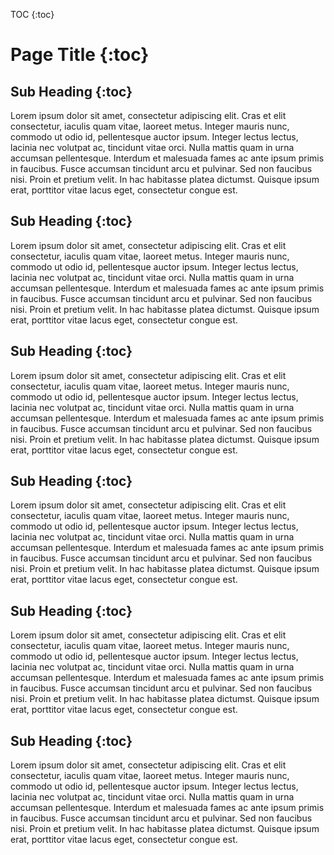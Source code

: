 TOC {:toc}
 
# Page Title {:toc}

## Sub Heading {:toc}

Lorem ipsum dolor sit amet, consectetur adipiscing elit. Cras et elit consectetur, iaculis quam vitae, laoreet metus. Integer mauris nunc, commodo ut odio id, pellentesque auctor ipsum. Integer lectus lectus, lacinia nec volutpat ac, tincidunt vitae orci. Nulla mattis quam in urna accumsan pellentesque. Interdum et malesuada fames ac ante ipsum primis in faucibus. Fusce accumsan tincidunt arcu et pulvinar. Sed non faucibus nisi. Proin et pretium velit. In hac habitasse platea dictumst. Quisque ipsum erat, porttitor vitae lacus eget, consectetur congue est.


## Sub Heading {:toc}

Lorem ipsum dolor sit amet, consectetur adipiscing elit. Cras et elit consectetur, iaculis quam vitae, laoreet metus. Integer mauris nunc, commodo ut odio id, pellentesque auctor ipsum. Integer lectus lectus, lacinia nec volutpat ac, tincidunt vitae orci. Nulla mattis quam in urna accumsan pellentesque. Interdum et malesuada fames ac ante ipsum primis in faucibus. Fusce accumsan tincidunt arcu et pulvinar. Sed non faucibus nisi. Proin et pretium velit. In hac habitasse platea dictumst. Quisque ipsum erat, porttitor vitae lacus eget, consectetur congue est.

## Sub Heading {:toc}

Lorem ipsum dolor sit amet, consectetur adipiscing elit. Cras et elit consectetur, iaculis quam vitae, laoreet metus. Integer mauris nunc, commodo ut odio id, pellentesque auctor ipsum. Integer lectus lectus, lacinia nec volutpat ac, tincidunt vitae orci. Nulla mattis quam in urna accumsan pellentesque. Interdum et malesuada fames ac ante ipsum primis in faucibus. Fusce accumsan tincidunt arcu et pulvinar. Sed non faucibus nisi. Proin et pretium velit. In hac habitasse platea dictumst. Quisque ipsum erat, porttitor vitae lacus eget, consectetur congue est.


## Sub Heading {:toc}

Lorem ipsum dolor sit amet, consectetur adipiscing elit. Cras et elit consectetur, iaculis quam vitae, laoreet metus. Integer mauris nunc, commodo ut odio id, pellentesque auctor ipsum. Integer lectus lectus, lacinia nec volutpat ac, tincidunt vitae orci. Nulla mattis quam in urna accumsan pellentesque. Interdum et malesuada fames ac ante ipsum primis in faucibus. Fusce accumsan tincidunt arcu et pulvinar. Sed non faucibus nisi. Proin et pretium velit. In hac habitasse platea dictumst. Quisque ipsum erat, porttitor vitae lacus eget, consectetur congue est.

## Sub Heading {:toc}

Lorem ipsum dolor sit amet, consectetur adipiscing elit. Cras et elit consectetur, iaculis quam vitae, laoreet metus. Integer mauris nunc, commodo ut odio id, pellentesque auctor ipsum. Integer lectus lectus, lacinia nec volutpat ac, tincidunt vitae orci. Nulla mattis quam in urna accumsan pellentesque. Interdum et malesuada fames ac ante ipsum primis in faucibus. Fusce accumsan tincidunt arcu et pulvinar. Sed non faucibus nisi. Proin et pretium velit. In hac habitasse platea dictumst. Quisque ipsum erat, porttitor vitae lacus eget, consectetur congue est.


## Sub Heading {:toc}

Lorem ipsum dolor sit amet, consectetur adipiscing elit. Cras et elit consectetur, iaculis quam vitae, laoreet metus. Integer mauris nunc, commodo ut odio id, pellentesque auctor ipsum. Integer lectus lectus, lacinia nec volutpat ac, tincidunt vitae orci. Nulla mattis quam in urna accumsan pellentesque. Interdum et malesuada fames ac ante ipsum primis in faucibus. Fusce accumsan tincidunt arcu et pulvinar. Sed non faucibus nisi. Proin et pretium velit. In hac habitasse platea dictumst. Quisque ipsum erat, porttitor vitae lacus eget, consectetur congue est.
